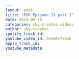 ```yaml
---
layout: post
title: "ROH Episode 13 part 2"
date: 2023-05-30
categories: sky-creates videos
author: sky-creates
spotify_track_id: 
youtube_video_id: bY2mEz7xvxU
apple_track_id: 
youtube_metadata: 
---
```

